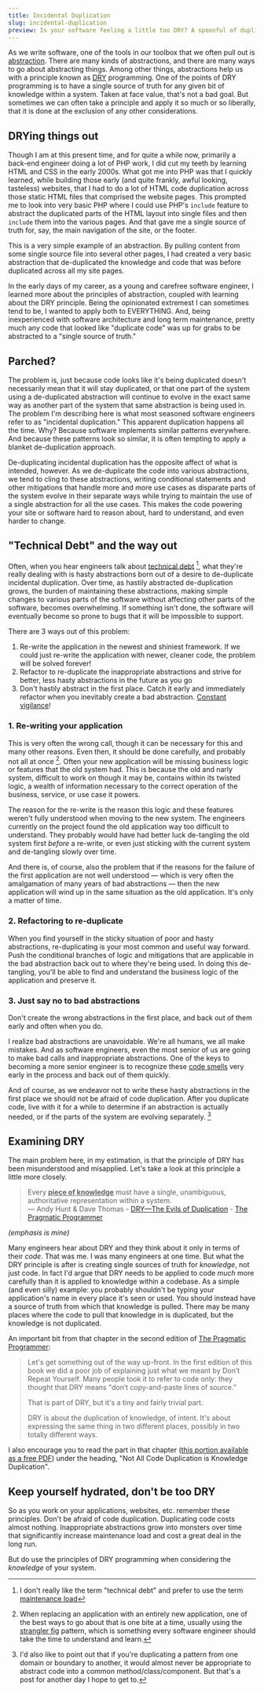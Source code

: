 ```yaml
---
title: Incidental Duplication
slug: incidental-duplication
preview: Is your software feeling a little too DRY? A spoonful of duplication may be just what you need. Hear me out…
---
```


As we write software, one of the tools in our toolbox that we often pull out is [abstraction][abstraction]. There are many kinds of abstractions, and there are many ways to go about abstracting things. Among other things, abstractions help us with a principle known as [DRY][DRY] programming. One of the points of DRY programming is to have a single source of truth for any given bit of knowledge within a system. Taken at face value, that's not a bad goal. But sometimes we can often take a principle and apply it so much or so liberally, that it is done at the exclusion of any other considerations.

## DRYing things out

Though I am at this present time, and for quite a while now, primarily a back-end engineer doing a lot of PHP work, I did cut my teeth by learning HTML and CSS in the early 2000s. What got me into PHP was that I quickly learned, while building those early (and quite frankly, awful looking, tasteless) websites, that I had to do a lot of HTML code duplication across those static HTML files that comprised the website pages. This prompted me to look into very basic PHP where I could use PHP's `include` feature to abstract the duplicated parts of the HTML layout into single files and then `include` them into the various pages. And that gave me a single source of truth for, say, the main navigation of the site, or the footer.

This is a very simple example of an abstraction. By pulling content from some single source file into several other pages, I had created a very basic abstraction that de-duplicated the knowledge and code that was before duplicated across all my site pages.

In the early days of my career, as a young and carefree software engineer, I learned more about the principles of abstraction, coupled with learning about the DRY principle. Being the opinionated extremest I can sometimes tend to be, I wanted to apply both to EVERYTHING. And, being inexperienced with software architecture and long term maintenance, pretty much any code that looked like "duplicate code" was up for grabs to be abstracted to a "single source of truth."

## Parched?

The problem is, just because code looks like it's being duplicated doesn't necessarily mean that it will stay duplicated, or that one part of the system using a de-duplicated abstraction will continue to evolve in the exact same way as another part of the system that same abstraction is being used in. The problem I'm describing here is what most seasoned software engineers refer to as "incidental duplication." This apparent duplication happens all the time. Why? Because software implements similar patterns everywhere. And because these patterns look so similar, it is often tempting to apply a blanket de-duplication approach.

De-duplicating incidental duplication has the opposite affect of what is intended, however. As we de-duplicate the code into various abstractions, we tend to cling to these abstractions, writing conditional statements and other mitigations that handle more and more use cases as disparate parts of the system evolve in their separate ways while trying to maintain the use of a single abstraction for all the use cases. This makes the code powering your site or software hard to reason about, hard to understand, and even harder to change.

## "Technical Debt" and the way out

Often, when you hear engineers talk about [technical debt][technical debt] [^1], what they're really dealing with is hasty abstractions born out of a desire to de-duplicate incidental duplication. Over time, as hastily abstracted de-duplication grows, the burden of maintaining these abstractions, making simple changes to various parts of the software without affecting other parts of the software, becomes overwhelming. If something isn't done, the software will eventually become so prone to bugs that it will be impossible to support.

There are 3 ways out of this problem:

1. Re-write the application in the newest and shiniest framework. If we could just re-write the application with newer, cleaner code, the problem will be solved forever!
2. Refactor to re-duplicate the inappropriate abstractions and strive for better, less hasty abstractions in the future as you go
3. Don't hastily abstract in the first place. Catch it early and immediately refactor when you inevitably create a bad abstraction. [Constant vigilance][constant vigilance]!

### 1. Re-writing your application

This is very often the wrong call, though it can be necessary for this and many other reasons. Even then, it should be done carefully, and probably not all at once [^2]. Often your new application will be missing business logic or features that the old system had. This is because the old and narly system, difficult to work on though it may be, contains within its twisted logic, a wealth of information necessary to the correct operation of the business, service, or use case it powers.

The reason for the re-write is the reason this logic and these features weren't fully understood when moving to the new system. The engineers currently on the project found the old application way too difficult to understand. They probably would have had better luck de-tangling the old system first _before_ a re-write, or even just sticking with the current system and de-tangling slowly over time.

And there is, of course, also the problem that if the reasons for the failure of the first application are not well understood — which is very often the amalgamation of many years of bad abstractions — then the new application will wind up in the same situation as the old application. It's only a matter of time.

### 2. Refactoring to re-duplicate

When you find yourself in the sticky situation of poor and hasty abstractions, re-duplicating is your most common and useful way forward. Push the conditional branches of logic and mitigations that are applicable in the bad abstraction back out to where they're being used. In doing this de-tangling, you'll be able to find and understand the business logic of the application and preserve it.

### 3. Just say no to bad abstractions

Don't create the wrong abstractions in the first place, and back out of them early and often when you do.

I realize bad abstractions are unavoidable. We're all humans, we all make mistakes. And as software engineers, even the most senior of us are going to make bad calls and inappropriate abstractions. One of the keys to becoming a more senior engineer is to recognize these [code smells][code smell] very early in the process and back out of them quickly.

And of course, as we endeavor not to write these hasty abstractions in the first place we should not be afraid of code duplication. After you duplicate code, live with it for a while to determine if an abstraction is actually needed, or if the parts of the system are evolving separately. [^3]

## Examining DRY

The main problem here, in my estimation, is that the principle of DRY has been misunderstood and misapplied. Let's take a look at this principle a little more closely.

> Every <ins>**piece of knowledge**</ins> must have a single, unambiguous, authoritative representation within a system.  
> — Andy Hunt & Dave Thomas - [DRY—The Evils of Duplication][DRY—The Evils of Duplication] - [The Pragmatic Programmer][The Pragmatic Programmer]

_(emphasis is mine)_

Many engineers hear about DRY and they think about it only in terms of their _code_. That was me. I was many engineers at one time. But what the DRY principle is after is creating single sources of truth for _knowledge_, not just code. In fact I'd argue that DRY needs to be applied to code _much_ more carefully than it is applied to knowledge within a codebase. As a simple (and even silly) example: you probably shouldn't be typing your application's name in every place it's seen or used. You should instead have a source of truth from which that knowledge is pulled. There may be many places where the code to pull that knowledge in is duplicated, but the knowledge is not duplicated.

An important bit from that chapter in the second edition of [The Pragmatic Programmer][The Pragmatic Programmer]:

> Let's get something out of the way up-front. In the first edition of this book we did a poor job of explaining just what we meant by Don’t Repeat Yourself. Many people took it to refer to code only: they thought that DRY means "don’t copy-and-paste lines of source."
>
> That is part of DRY, but it's a tiny and fairly trivial part.
>
> DRY is about the duplication of knowledge, of intent. It's about expressing the same thing in two different places, possibly in two totally different ways.

I also encourage you to read the part in that chapter ([this portion available as a free PDF][DRY—The Evils of Duplication]) under the heading, "Not All Code Duplication is Knowledge Duplication".

## Keep yourself hydrated, don't be too DRY

So as you work on your applications, websites, etc. remember these principles. Don't be afraid of code duplication. Duplicating code costs almost nothing. Inappropriate abstractions grow into monsters over time that significantly increase maintenance load and cost a great deal in the long run.

But do use the principles of DRY programming when considering the _knowledge_ of your system.

[^1]: I don't really like the term "technical debt" and prefer to use the term [maintenance load][maintenance load]
[^2]: When replacing an application with an entirely new application, one of the best ways to go about that is one bite at a time, usually using the [strangler fig][strangler fig] pattern, which is something every software engineer should take the time to understand and learn.
[^3]: I'd also like to point out that if you're duplicating a pattern from one domain or boundary to another, it would almost never be appropriate to abstract code into a common method/class/component. But that's a post for another day I hope to get to.

[abstraction]: https://medium.com/@tayfunkalayci/abstraction-in-software-exploring-real-world-examples-b2e95d496bef
[DRY]: https://www.digitalocean.com/community/tutorials/what-is-dry-development
[technical debt]: https://en.wikipedia.org/wiki/Technical_debt
[maintenance load]: https://stackoverflow.blog/2023/02/27/stop-saying-technical-debt/
[constant vigilance]: https://giphy.com/gifs/august-guest-ann-lirn1IJDukVLq
[strangler fig]: https://martinfowler.com/bliki/StranglerFigApplication.html
[code smell]: https://en.wikipedia.org/wiki/Code_smell
[DRY—The Evils of Duplication]: https://media.pragprog.com/titles/tpp20/dry.pdf
[The Pragmatic Programmer]: https://pragprog.com/titles/tpp20/the-pragmatic-programmer-20th-anniversary-edition/
